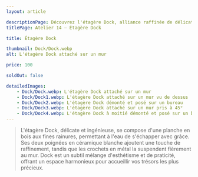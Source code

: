 ```yaml
---
layout: article

descriptionPage: Découvrez l'étagère Dock, alliance raffinée de délicatesse et d'ingéniosité, avec ses rainures en bois et ses poignées en céramique blanche. Suspendue fièrement par des crochets en métal, Dock allie esthétique et praticité pour créer un espace harmonieux où vos précieux trésors trouveront leur place
titlePage: Atelier 14 — Étagère Dock

title: Étagère Dock

thumbnail: Dock/Dock.webp
alt: L'étagère Dock attaché sur un mur

price: 100

soldOut: false

detailedImages:
    - Dock/Dock.webp: L'étagère Dock attaché sur un mur
    - Dock/Dock1.webp: L'étagère Dock attaché sur un mur vu de dessus
    - Dock/Dock2.webp: L'étagère Dock démonté et posé sur un bureau
    - Dock/Dock3.webp: L'étagère Dock attaché sur un mur pris à 45°
    - Dock/Dock4.webp: L'étagère Dock à moitié démonté et posé sur un bureau
---
```

> L'étagère Dock, délicate et ingénieuse, se compose d'une planche en bois aux fines rainures, permettant à l'eau de s'échapper avec grâce. Ses deux poignées en céramique blanche ajoutent une touche de raffinement, tandis que les crochets en métal la suspendent fièrement au mur. Dock est un subtil mélange d'esthétisme et de praticité, offrant un espace harmonieux pour accueillir vos trésors les plus précieux.